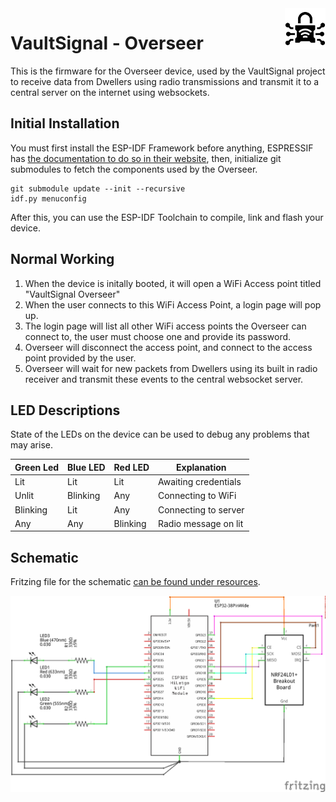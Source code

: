 <img align="right" width="65" height="65" alt="VaultSignal Logo depicting a padlock with a wifi signal sign in the middle and PCB traces moving radiating outwards from the lock." src="resources/noun-secure-connection-4316643.svg" alt="Resume application project app icon">

# VaultSignal - Overseer

This is the firmware for the Overseer device, used by the VaultSignal project to receive data from Dwellers using
radio transmissions and transmit it to a central server on the internet using websockets.

## Initial Installation

You must first install the ESP-IDF Framework before anything, ESPRESSIF has
[the documentation to do so in their website](https://docs.espressif.com/projects/esp-idf/en/v4.4/esp32/get-started/index.html#installation-step-by-step),
then, initialize git submodules to fetch the components used by the Overseer.

```
git submodule update --init --recursive
idf.py menuconfig
```

After this, you can use the ESP-IDF Toolchain to compile, link and flash your device.

## Normal Working

1. When the device is initally booted, it will open a WiFi Access point titled "VaultSignal Overseer"
2. When the user connects to this WiFi Access Point, a login page will pop up.
3. The login page will list all other WiFi access points the Overseer can connect to, the user must choose one and provide its password.
4. Overseer will disconnect the access point, and connect
   to the access point provided by the user.
5. Overseer will wait for new packets from Dwellers using
   its built in radio receiver and transmit these events to
   the central websocket server.

## LED Descriptions

State of the LEDs on the device can be used to debug
any problems that may arise.

| Green Led | Blue LED | Red LED  | Explanation          |
| --------- | -------- | -------- | -------------------- |
| Lit       | Lit      | Lit      | Awaiting credentials |
| Unlit     | Blinking | Any      | Connecting to WiFi   |
| Blinking  | Lit      | Any      | Connecting to server |
| Any       | Any      | Blinking | Radio message on lit |

## Schematic

Fritzing file for the schematic [can be found under resources](resources/Overseer%20Schematic.fzz).

![Schematic for the Overseer showing each component and their connections.](resources/Overseer%20Schematic_schem.png)
